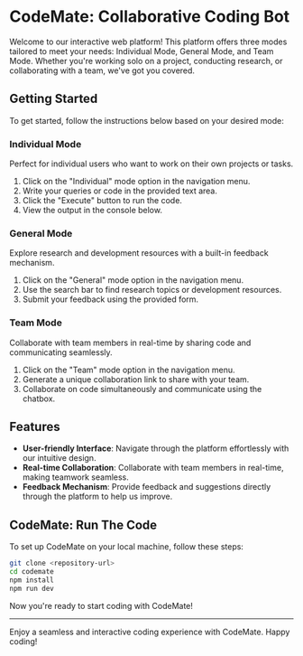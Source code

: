 # CodeMate: Collaborative Coding Bot

Welcome to our interactive web platform! This platform offers three modes tailored to meet your needs: Individual Mode, General Mode, and Team Mode. Whether you're working solo on a project, conducting research, or collaborating with a team, we've got you covered.

## Getting Started

To get started, follow the instructions below based on your desired mode:

### Individual Mode

Perfect for individual users who want to work on their own projects or tasks.

1. Click on the "Individual" mode option in the navigation menu.
2. Write your queries or code in the provided text area.
3. Click the "Execute" button to run the code.
4. View the output in the console below.

### General Mode

Explore research and development resources with a built-in feedback mechanism.

1. Click on the "General" mode option in the navigation menu.
2. Use the search bar to find research topics or development resources.
3. Submit your feedback using the provided form.

### Team Mode

Collaborate with team members in real-time by sharing code and communicating seamlessly.

1. Click on the "Team" mode option in the navigation menu.
2. Generate a unique collaboration link to share with your team.
3. Collaborate on code simultaneously and communicate using the chatbox.

## Features

- **User-friendly Interface**: Navigate through the platform effortlessly with our intuitive design.
- **Real-time Collaboration**: Collaborate with team members in real-time, making teamwork seamless.
- **Feedback Mechanism**: Provide feedback and suggestions directly through the platform to help us improve.

## CodeMate: Run The Code

To set up CodeMate on your local machine, follow these steps:

```bash
git clone <repository-url>
cd codemate
npm install
npm run dev
```

Now you're ready to start coding with CodeMate!

---

Enjoy a seamless and interactive coding experience with CodeMate. Happy coding!
